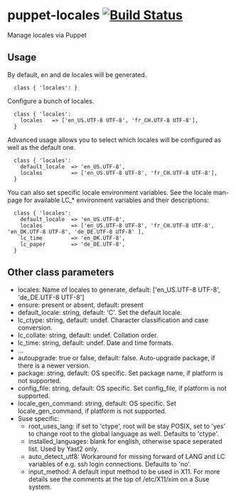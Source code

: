 # puppet-locales [![Build Status](https://secure.travis-ci.org/saz/puppet-locales.png)](https://travis-ci.org/saz/puppet-locales)

Manage locales via Puppet

## Usage

By default, en and de locales will be generated.

```
  class { 'locales': }
```

Configure a bunch of locales.

```
  class { 'locales': 
    locales   => ['en_US.UTF-8 UTF-8', 'fr_CH.UTF-8 UTF-8'],
  }
```

Advanced usage allows you to select which locales will be configured as well as the default one.


```
  class { 'locales':
    default_locale  => 'en_US.UTF-8',
    locales         => ['en_US.UTF-8 UTF-8', 'fr_CH.UTF-8 UTF-8'],
  }
```

You can also set specific locale environment variables. See the locale man-page
for available LC_* environment variables and their descriptions:

```
  class { 'locales':
    default_locale  => 'en_US.UTF-8',
    locales         => ['en_US.UTF-8 UTF-8', 'fr_CH.UTF-8 UTF-8', 'en_DK.UTF-8 UTF-8', 'de_DE.UTF-8 UTF-8' ],
    lc_time         => 'en_DK.UTF-8',
    lc_paper        => 'de_DE.UTF-8',
  }
```

## Other class parameters
* locales: Name of locales to generate, default: ['en_US.UTF-8 UTF-8', 'de_DE.UTF-8 UTF-8']
* ensure: present or absent, default: present
* default_locale: string, default: 'C'. Set the default locale.
* lc_ctype: string, default: undef. Character classification and case conversion.
* lc_collate: string, default: undef. Collation order.
* lc_time: string, default: undef. Date and time formats.
* ...
* autoupgrade: true or false, default: false. Auto-upgrade package, if there is a newer version.
* package: string, default: OS specific. Set package name, if platform is not supported.
* config_file: string, default: OS specific. Set config_file, if platform is not supported.
* locale_gen_command: string, default: OS specific. Set locale_gen_command, if platform is not supported.
* Suse specific:
  * root_uses_lang: if set to 'ctype', root will be stay POSIX, set to 'yes' to change root to the global language as well. Defaults to 'ctype'.
  * installed_languages: blank for english, otherwise space seperated list.  Used by Yast2 only.
  * auto_detect_utf8: Workaround for missing forward of LANG and LC variables of e.g. ssh login connections.  Defaults to 'no'.
  * input_method: A default input method to be used in X11. For more details see the comments at the top of /etc/X11/xim on a Suse system.
